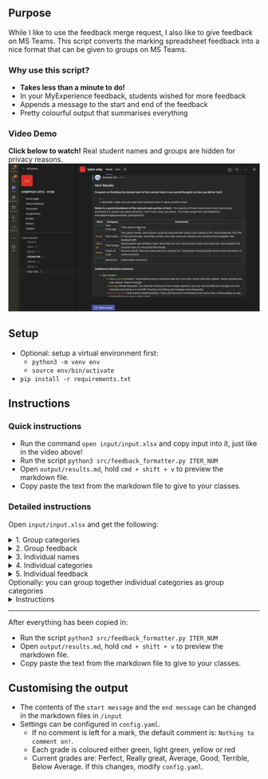 ## Purpose
While I like to use the feedback merge request, I also like to give feedback on MS Teams. This script converts the marking spreadsheet feedback into a nice format that can be given to groups on MS Teams.

### Why use this script?
- **Takes less than a minute to do!**
- In your MyExperience feedback, students wished for more feedback
- Appends a message to the start and end of the feedback
- Pretty colourful output that summarises everything

### Video Demo
**Click below to watch!** Real student names and groups are hidden for privacy reasons. 
[![Watch the video](assets/feedback_formatting_thumbnail.png)](https://youtu.be/id39xWO5gwk)

## Setup
- Optional: setup a virtual environment first:
  - `python3 -m venv env`
  - `source env/bin/activate`
- `pip install -r requirements.txt`

## Instructions
### Quick instructions
- Run the command `open input/input.xlsx` and copy input into it, just like in the video above!
- Run the script `python3 src/feedback_formatter.py ITER_NUM`
- Open `output/results.md`, hold `cmd + shift + v` to preview the markdown file.
- Copy paste the text from the markdown file to give to your classes.

### Detailed instructions
Open `input/input.xlsx` and get the following:
<details>
  <summary>1. Group categories</summary>

![Copy group categories](assets/1.1-copy-group-categories.png)
![Paste group categories](assets/1.2-paste-categories.png)
</details>
<details>
  <summary>2. Group feedback</summary>

![Copy group feedback](assets/1.3-copy-group-feedback.png)
![Paste group feedback](assets/1.4-paste-group-feedback.png)
</details>
<details>
  <summary>3. Individual names</summary>

![Copy names](assets/2.1-copy-names.png)
![Paste names](assets/2.2-paste-names.png)
</details>
<details>
  <summary>4. Individual categories</summary>

![Copy individual categories](assets/2.3-copy-categories.png)
![Paste individual categories](assets/2.4-paste-categories.png)
</details>
<details>
  <summary>5. Individual feedback</summary>

![Copy individual feedback](assets/2.5-copy-feedback.png)
![Paste individual feedback](assets/2.6-paste-feedback.png)
</details>
Optionally: you can group together individual categories as group categories
  <details>
    <summary>Instructions</summary>

  ![Copy group categories](assets/3.1-copy-group-categories.png)
  ![Copy additional group categories](assets/3.2-optionally-copy-more-group-categories.png)
  ![Paste additional group categories](assets/3.3-paste-categories.png)
  ![Copy group feedback](assets/3.4-copy-group-feedback.png)
  ![Copy additional group feedback](assets/3.5-copy-addition-group-feedback.png)
  ![Paste additional group feedback](assets/3.6-paste-extra-feedback.png)
  </details>

___

After everything has been copied in:
- Run the script `python3 src/feedback_formatter.py ITER_NUM`
- Open `output/results.md`, hold `cmd + shift + v` to preview the markdown file.
- Copy paste the text from the markdown file to give to your classes.

## Customising the output
- The contents of the `start message` and the `end message` can be changed in the markdown files in `/input`
- Settings can be configured in `config.yaml`.
  - If no comment is left for a mark, the default comment is: `Nothing to comment on!`.
  - Each grade is coloured either green, light green, yellow or red
  - Current grades are: Perfect, Really great, Average, Good, Terrible, Below Average. If this changes, modify `config.yaml`.
